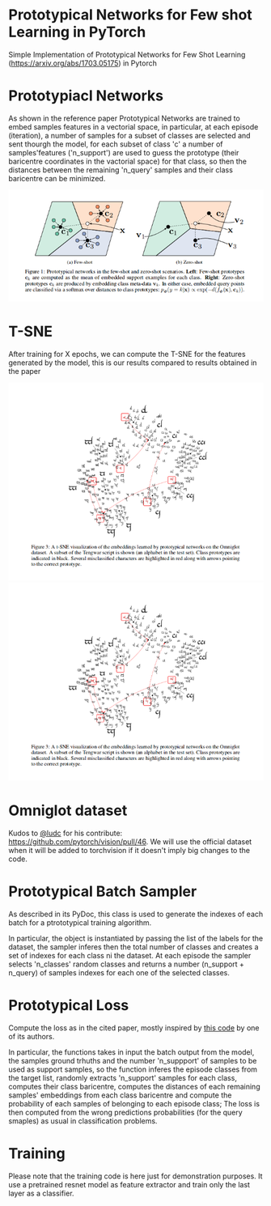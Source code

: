 # Prototypical Networks for Few shot Learning in PyTorch
Simple Implementation of Prototypical Networks for Few Shot Learning (https://arxiv.org/abs/1703.05175) in Pytorch

# Prototypiacl Networks

As shown in the reference paper Prototypical Networks are trained to embed samples features in a vectorial space, in particular, at each episode (iteration), a number of samples for a subset of classes are selected and sent thourgh the model, for each subset of class 'c' a number of samples'features ('n_support') are used to guess the prototype (their baricentre coordinates in the vactorial space) for that class, so then the distances between the remaining 'n_query' samples and their class baricentre can be minimized.

![Prototypical Networks](doc/imgs/proto-1.png)

# T-SNE 

After training for X epochs, we can compute the T-SNE for the features generated by the model, this is our results compared to results obtained in the paper

![Reference Paper T-SNE](doc/imgs/proto-2.png)
![Our final T-SNE](doc/imgs/proto-2.png)


# Omniglot dataset

Kudos to [@ludc](https://github.com/ludc) for his contribute: https://github.com/pytorch/vision/pull/46.
We will use the official dataset when it will be added to torchvision if it doesn't imply big changes to the code.

# Prototypical Batch Sampler

As described in its PyDoc, this class is used to generate the indexes of each batch for a ptrototypical training algorithm.

In particular, the object is instantiated by passing the list of the labels for the dataset, the sampler inferes then the total number of classes and creates a set of indexes for each class ni the dataset. At each episode the sampler selects 'n_classes' random classes and returns a number (n_support + n_query) of samples indexes for each one of the selected classes.

# Prototypical Loss

Compute the loss as in the cited paper, mostly inspired by [this code](https://github.com/jakesnell/prototypical-networks/blob/master/protonets/models/few_shot.py) by one of its authors.

In particular, the functions takes in input the batch output from the model, the samples ground trhuths and the number 'n_suppport' of samples to be used as support samples, so the function inferes the episode classes from the target list, randomly extracts 'n_support' samples for each class, computes their class baricentre, computes the distances of each remaining samples' embeddings from each class baricentre and compute the probability of each samples of belonging to each episode class; The loss is then computed from the wrong predictions probabilities (for the query smaples) as usual in classification problems.


# Training

Please note that the training code is here just for demonstration purposes. It use a pretrained resnet model as feature extractor and train only the last layer as a classifier.
